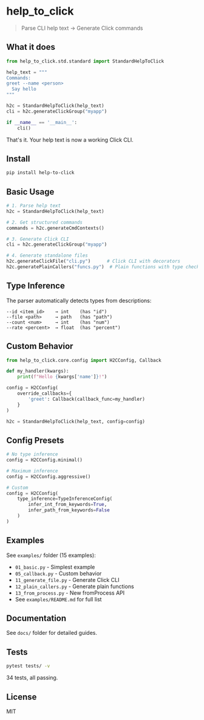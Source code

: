 # help_to_click

> Parse CLI help text → Generate Click commands

## What it does

```python
from help_to_click.std.standard import StandardHelpToClick

help_text = """
Commands:
greet --name <person>
  Say hello
"""

h2c = StandardHelpToClick(help_text)
cli = h2c.generateClickGroup("myapp")

if __name__ == '__main__':
    cli()
```

That's it. Your help text is now a working Click CLI.

## Install

```bash
pip install help-to-click
```

## Basic Usage

```python
# 1. Parse help text
h2c = StandardHelpToClick(help_text)

# 2. Get structured commands
commands = h2c.generateCmdContexts()

# 3. Generate Click CLI
cli = h2c.generateClickGroup("myapp")

# 4. Generate standalone files
h2c.generateClickFile("cli.py")      # Click CLI with decorators
h2c.generatePlainCallers("funcs.py")  # Plain functions with type checking
```

## Type Inference

The parser automatically detects types from descriptions:

```
--id <item_id>    → int    (has "id")
--file <path>     → path   (has "path")
--count <num>     → int    (has "num")
--rate <percent>  → float  (has "percent")
```

## Custom Behavior

```python
from help_to_click.core.config import H2CConfig, Callback

def my_handler(kwargs):
    print(f"Hello {kwargs['name']}!")

config = H2CConfig(
    override_callbacks={
        'greet': Callback(callback_func=my_handler)
    }
)

h2c = StandardHelpToClick(help_text, config=config)
```

## Config Presets

```python
# No type inference
config = H2CConfig.minimal()

# Maximum inference
config = H2CConfig.aggressive()

# Custom
config = H2CConfig(
    type_inference=TypeInferenceConfig(
        infer_int_from_keywords=True,
        infer_path_from_keywords=False
    )
)
```

## Examples

See `examples/` folder (15 examples):
- `01_basic.py` - Simplest example
- `05_callback.py` - Custom behavior
- `11_generate_file.py` - Generate Click CLI
- `12_plain_callers.py` - Generate plain functions
- `13_from_process.py` - New fromProcess API
- See `examples/README.md` for full list

## Documentation

See `docs/` folder for detailed guides.

## Tests

```bash
pytest tests/ -v
```

34 tests, all passing.

## License

MIT
